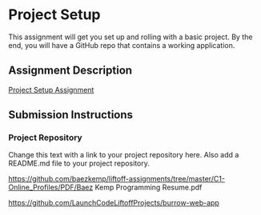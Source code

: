# Project Setup
This assignment will get you set up and rolling with a basic project. By the end, you will have a GitHub repo that contains a working application.

## Assignment Description
[Project Setup Assignment](https://education.launchcode.org/liftoff/modules/assignments/project-setup)

## Submission Instructions

### Project Repository
Change this text with a link to your project repository here. Also add a README.md file to your project repository.

https://github.com/baezkemp/liftoff-assignments/tree/master/C1-Online_Profiles/PDF/Baez Kemp Programming Resume.pdf

https://github.com/LaunchCodeLiftoffProjects/burrow-web-app